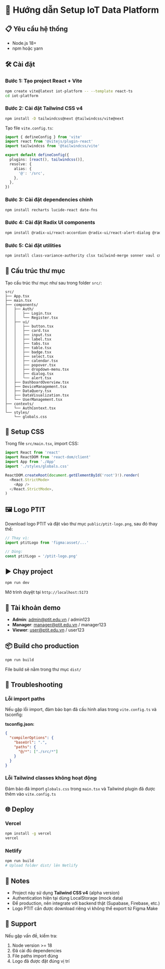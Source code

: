 # 🚀 Hướng dẫn Setup IoT Data Platform

## 📋 Yêu cầu hệ thống
- Node.js 18+ 
- npm hoặc yarn

## 🛠️ Cài đặt

### Bước 1: Tạo project React + Vite
```bash
npm create vite@latest iot-platform -- --template react-ts
cd iot-platform
```

### Bước 2: Cài đặt Tailwind CSS v4
```bash
npm install -D tailwindcss@next @tailwindcss/vite@next
```

Tạo file `vite.config.ts`:
```typescript
import { defineConfig } from 'vite'
import react from '@vitejs/plugin-react'
import tailwindcss from '@tailwindcss/vite'

export default defineConfig({
  plugins: [react(), tailwindcss()],
  resolve: {
    alias: {
      '@': '/src',
    },
  },
})
```

### Bước 3: Cài đặt dependencies chính
```bash
npm install recharts lucide-react date-fns
```

### Bước 4: Cài đặt Radix UI components
```bash
npm install @radix-ui/react-accordion @radix-ui/react-alert-dialog @radix-ui/react-aspect-ratio @radix-ui/react-avatar @radix-ui/react-checkbox @radix-ui/react-collapsible @radix-ui/react-context-menu @radix-ui/react-dialog @radix-ui/react-dropdown-menu @radix-ui/react-hover-card @radix-ui/react-label @radix-ui/react-menubar @radix-ui/react-navigation-menu @radix-ui/react-popover @radix-ui/react-progress @radix-ui/react-radio-group @radix-ui/react-scroll-area @radix-ui/react-select @radix-ui/react-separator @radix-ui/react-slider @radix-ui/react-slot @radix-ui/react-switch @radix-ui/react-tabs @radix-ui/react-toast @radix-ui/react-toggle @radix-ui/react-toggle-group @radix-ui/react-tooltip
```

### Bước 5: Cài đặt utilities
```bash
npm install class-variance-authority clsx tailwind-merge sonner vaul cmdk input-otp embla-carousel-react react-day-picker react-resizable-panels
```

## 📁 Cấu trúc thư mục

Tạo cấu trúc thư mục như sau trong folder `src/`:

```
src/
├── App.tsx
├── main.tsx
├── components/
│   ├── Auth/
│   │   ├── Login.tsx
│   │   └── Register.tsx
│   ├── ui/
│   │   ├── button.tsx
│   │   ├── card.tsx
│   │   ├── input.tsx
│   │   ├── label.tsx
│   │   ├── tabs.tsx
│   │   ├── table.tsx
│   │   ├── badge.tsx
│   │   ├── select.tsx
│   │   ├── calendar.tsx
│   │   ├── popover.tsx
│   │   ├── dropdown-menu.tsx
│   │   ├── dialog.tsx
│   │   └── alert.tsx
│   ├── DashboardOverview.tsx
│   ├── DeviceManagement.tsx
│   ├── DataQuery.tsx
│   ├── DataVisualization.tsx
│   └── UserManagement.tsx
├── contexts/
│   └── AuthContext.tsx
└── styles/
    └── globals.css
```

## 🎨 Setup CSS

Trong file `src/main.tsx`, import CSS:
```typescript
import React from 'react'
import ReactDOM from 'react-dom/client'
import App from './App'
import './styles/globals.css'

ReactDOM.createRoot(document.getElementById('root')!).render(
  <React.StrictMode>
    <App />
  </React.StrictMode>,
)
```

## 🖼️ Logo PTIT

Download logo PTIT và đặt vào thư mục `public/ptit-logo.png`, sau đó thay thế:
```typescript
// Thay vì:
import ptitLogo from 'figma:asset/...'

// Dùng:
const ptitLogo = '/ptit-logo.png'
```

## ▶️ Chạy project

```bash
npm run dev
```

Mở trình duyệt tại `http://localhost:5173`

## 🔑 Tài khoản demo

- **Admin**: admin@ptit.edu.vn / admin123
- **Manager**: manager@ptit.edu.vn / manager123
- **Viewer**: user@ptit.edu.vn / user123

## 📦 Build cho production

```bash
npm run build
```

File build sẽ nằm trong thư mục `dist/`

## 🔧 Troubleshooting

### Lỗi import paths
Nếu gặp lỗi import, đảm bảo bạn đã cấu hình alias trong `vite.config.ts` và tsconfig:

**tsconfig.json:**
```json
{
  "compilerOptions": {
    "baseUrl": ".",
    "paths": {
      "@/*": ["./src/*"]
    }
  }
}
```

### Lỗi Tailwind classes không hoạt động
Đảm bảo đã import `globals.css` trong `main.tsx` và Tailwind plugin đã được thêm vào `vite.config.ts`

## 🌐 Deploy

### Vercel
```bash
npm install -g vercel
vercel
```

### Netlify
```bash
npm run build
# Upload folder dist/ lên Netlify
```

## 📝 Notes

- Project này sử dụng **Tailwind CSS v4** (alpha version)
- Authentication hiện tại dùng LocalStorage (mock data)
- Để production, nên integrate với backend thật (Supabase, Firebase, etc.)
- Logo PTIT cần được download riêng vì không thể export từ Figma Make

## 🤝 Support

Nếu gặp vấn đề, kiểm tra:
1. Node version >= 18
2. Đã cài đủ dependencies
3. File paths import đúng
4. Logo đã được đặt đúng vị trí
